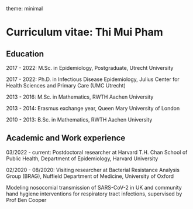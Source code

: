 theme: minimal
# Curriculum vitae: Thi Mui Pham 

## Education
2017 - 2022: M.Sc. in Epidemiology, Postgraduate, Utrecht University

2017 - 2022: Ph.D. in Infectious Disease Epidemiology, Julius Center for Health Sciences and Primary Care (UMC Utrecht)

2013 - 2016: M.Sc. in Mathematics, RWTH Aachen University

2013 - 2014: Erasmus exchange year, Queen Mary University of London

2010 - 2013: B.Sc. in Mathematics, RWTH Aachen University

## Academic and Work experience 
03/2022 - current: Postdoctoral researcher at Harvard T.H. Chan School of Public Health, Department of Epidemiology, Harvard University

02/2020 - 08/2020: Visiting researcher at Bacterial Resistance Analysis Group (BRAG), Nuffield Department of Medicine, University of Oxford

Modeling nosocomial transmission of SARS-CoV-2 in UK and community hand hygiene interventions for respiratory tract infections, supervised by Prof Ben Cooper





